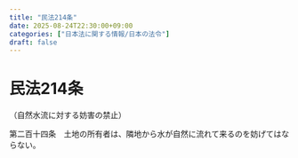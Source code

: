 ```yaml
---
title: "民法214条"
date: 2025-08-24T22:30:00+09:00
categories: ["日本法に関する情報/日本の法令"]
draft: false
---
```


# 民法214条

（自然水流に対する妨害の禁止）

第二百十四条　土地の所有者は、隣地から水が自然に流れて来るのを妨げてはならない。
